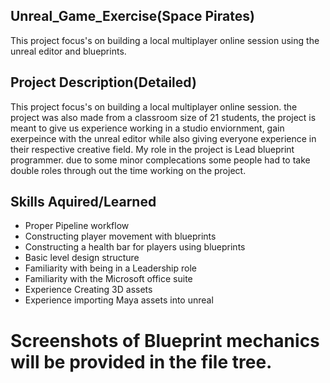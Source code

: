 ## Unreal_Game_Exercise(Space Pirates)
This project focus's on building a local multiplayer online session using the unreal editor and blueprints.


## Project Description(Detailed)
This project focus's on building a local multiplayer online session. the project was also made from a classroom size of 21 students, the project is meant to give us experience working in a studio enviornment, gain exerpeince with the unreal editor while also giving everyone experience in their respective creative field. My role in the project is Lead blueprint programmer. due to some minor complecations some people had to take double roles through out the time working on the project.

## Skills Aquired/Learned
- Proper Pipeline workflow
- Constructing player movement with blueprints
- Constructing a health bar for players using blueprints
- Basic level design structure
- Familiarity with being in a Leadership role
- Familiarity with the Microsoft office suite
- Experience Creating 3D assets
- Experience importing Maya assets into unreal

# Screenshots of Blueprint mechanics will be provided in the file tree.



